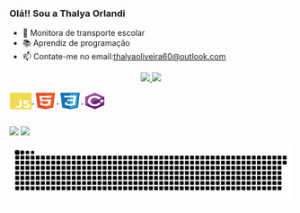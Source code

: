 ### Olá!! Sou a Thalya Orlandi

- 💼 Monitora de transporte escolar
- 📚 Aprendiz de programação
- 📫 Contate-me no email:thalyaoliveira60@outlook.com

<div align="center">
  <a href="https://github.com/thalyaorlandi">
  <img height="180em" src="https://github-readme-stats.vercel.app/api?username=thalyaorlandi&show_icons=true&theme=dracula&include_all_commits=true&count_private=true"/>
  <img height="180em" src="https://github-readme-stats.vercel.app/api/top-langs/?username=thalyaorlandi&layout=compact&langs_count=7&theme=dracula"/>
</div>
  
 <div style="display: inline_block"><br>
  <img align="center" alt="Thalya-Js" height="30" width="40" src="https://raw.githubusercontent.com/devicons/devicon/master/icons/javascript/javascript-plain.svg">
  <img align="center" alt="Thalya-HTML" height="30" width="40" src="https://raw.githubusercontent.com/devicons/devicon/master/icons/html5/html5-original.svg">
  <img align="center" alt="Thalya-CSS" height="30" width="40" src="https://raw.githubusercontent.com/devicons/devicon/master/icons/css3/css3-original.svg">
  <img align="center" alt="Thalya-Csharp" height="30" width="40" src="https://raw.githubusercontent.com/devicons/devicon/master/icons/csharp/csharp-original.svg">
</div>
  
  ##
 
<div> 
  <a href="https://www.instagram.com/oliveirathaly/" target="_blank"><img src="https://img.shields.io/badge/-Instagram-%23E4405F?style=for-the-badge&logo=instagram&logoColor=white" target="_blank"></a>
  <a href="https://www.linkedin.com/in/thalya-orlandi" target="_blank"><img src="https://img.shields.io/badge/-LinkedIn-%230077B5?style=for-the-badge&logo=linkedin&logoColor=white" target="_blank"></a> 
 
 ![Snake animation](https://github.com/thalyaorlandi/thalyaorlandi/blob/output/github-contribution-grid-snake.svg)
</div>
